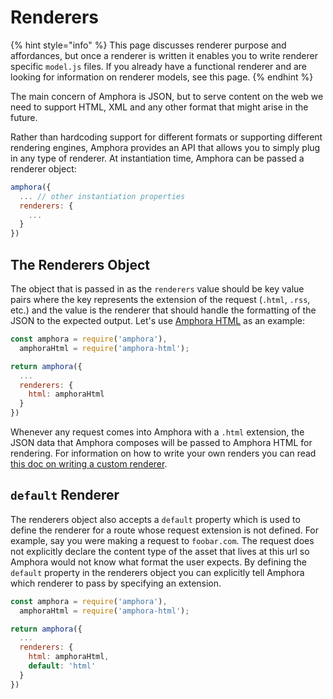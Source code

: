 # Renderers

{% hint style="info" %}
This page discusses renderer purpose and affordances, but once a renderer is written it enables you to write renderer specific `model.js` files. If you already have a functional renderer and are looking for information on renderer models, see this page.
{% endhint %}

The main concern of Amphora is JSON, but to serve content on the web we need to support HTML, XML and any other format that might arise in the future.

Rather than hardcoding support for different formats or supporting different rendering engines, Amphora provides an API that allows you to simply plug in any type of renderer. At instantiation time, Amphora can be passed a renderer object:

```javascript
amphora({
  ... // other instantiation properties
  renderers: {
    ...
  }
})
```

## The Renderers Object

The object that is passed in as the `renderers` value should be key value pairs where the key represents the extension of the request \(`.html`, `.rss`, etc.\) and the value is the renderer that should handle the formatting of the JSON to the expected output. Let's use [Amphora HTML](https://github.com/clay/amphora-html) as an example:

```javascript
const amphora = require('amphora'),
  amphoraHtml = require('amphora-html');

return amphora({
  ...
  renderers: {
    html: amphoraHtml
  }
})
```

Whenever any request comes into Amphora with a `.html` extension, the JSON data that Amphora composes will be passed to Amphora HTML for rendering. For information on how to write your own renders you can read [this doc on writing a custom renderer](https://github.com/clay/amphora/tree/3a300d4ec7af113afd102b4506e7566eb617c9c8/docs/topics/custom-renderers.html).

## `default` Renderer

The renderers object also accepts a `default` property which is used to define the renderer for a route whose request extension is not defined. For example, say you were making a request to `foobar.com`. The request does not explicitly declare the content type of the asset that lives at this url so Amphora would not know what format the user expects. By defining the `default` property in the renderers object you can explicitly tell Amphora which renderer to pass by specifying an extension.

```javascript
const amphora = require('amphora'),
  amphoraHtml = require('amphora-html');

return amphora({
  ...
  renderers: {
    html: amphoraHtml,
    default: 'html'
  }
})
```



